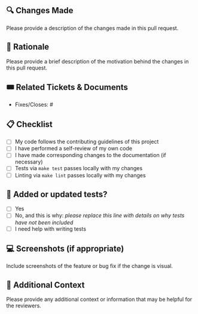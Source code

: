 <!-- Welcome to Contributors! 🌟 -->
<!-- If you're making a significant change, please open an issue first to discuss. This ensures we all agree on the solution before you invest time in coding. -->

## 🔍 Changes Made

<!-- What have you changed? Summarize the main points here. Be clear and concise—this helps reviewers understand your changes quickly. -->
Please provide a description of the changes made in this pull request.

## 🤔 Rationale

<!-- Why are these changes necessary? Link to any related discussions in GitHub issues or explain your reasoning here. This context is crucial for reviewers to assess the relevance and impact of your changes. -->
Please provide a brief description of the motivation behind the changes in this pull request.

## 🎟️ Related Tickets & Documents

- Fixes/Closes: #<!-- Insert GitHub issue number here -->

## 📋 Checklist

<!-- Review this checklist and confirm you’ve addressed these items before submitting your PR -->
<!-- Use UI to check the items that apply, or use [x] to mark it. -->

- [ ] My code follows the contributing guidelines of this project
- [ ] I have performed a self-review of my own code
- [ ] I have made corresponding changes to the documentation (if necessary)
- [ ] Tests via `make test` passes locally with my changes
- [ ] Linting via `make lint` passes locally with my changes

## 🧪 Added or updated tests?

<!-- How should reviewers verify your changes? This can be as simple as "Ran unit tests" or more detailed like "Tested on staging with multiple environments."
More details help ensure reliability. -->

- [ ] Yes
- [ ] No, and this is why: _please replace this line with details on why tests have not been included_
- [ ] I need help with writing tests

## 💻 Screenshots (if appropriate)

Include screenshots of the feature or bug fix if the change is visual.
<!-- Please do not use any external image service. Instead, just paste in or drag and drop the image here, and it will be uploaded automatically. -->

## 📝 Additional Context

Please provide any additional context or information that may be helpful for the reviewers.
